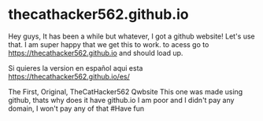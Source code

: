 # thecathacker562.github.io
Hey guys, It has been a while but whatever, I got a github website! Let's use that. I am super happy that we get this to work.
to acess go to https://thecathacker562.github.io and should load up.

Si quieres la version en español aqui esta https://thecathacker562.github.io/es/

The First, Original, TheCatHacker562 Qwbsite
This one was made using github, thats why does it have github.io
I am poor and I didn't pay any domain, I won't pay any of that
#Have fun
